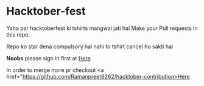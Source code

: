 # Hacktober-fest
Yaha par hacktoberfest ki tshirts mangwai jati hai
Make your Pull requests in this repo.


Repo ko star dena compulsory hai nahi to tshirt cancel ho sakti hai


<strong>Noobs</strong> please sign in first at <a href="https://hacktoberfest.digitalocean.com">Here</a>

In order to merge more pr checkout <a href="https://github.com/Ramanpreet6262/hacktober-contribution>Here</a>
